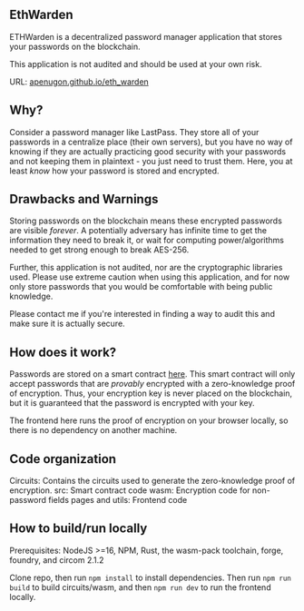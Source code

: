 ## EthWarden

ETHWarden is a decentralized password manager application that stores your passwords on the blockchain. 

This application is not audited and should be used at your own risk.

URL: [apenugon.github.io/eth_warden](https://apenugon.github.io/eth_warden)

## Why?

Consider a password manager like LastPass. They store all of your passwords in a centralize place (their own servers), but you have no way of knowing if they are actually practicing good security with your passwords and not keeping them in plaintext - you just need to trust them. Here, you at least *know* how your password is stored and encrypted. 

## Drawbacks and Warnings

Storing passwords on the blockchain means these encrypted passwords are visible *forever*. A potentially adversary has infinite time to get the information they need to break it, or wait for computing power/algorithms needed to get strong enough to break AES-256. 

Further, this application is not audited, nor are the cryptographic libraries used. Please use extreme caution when using this application, and for now only store passwords that you would be comfortable with being public knowledge.

Please contact me if you're interested in finding a way to audit this and make sure it is actually secure.

## How does it work?

Passwords are stored on a smart contract [here](https://polygonscan.com/address/0xBf30a0f337eF6a64Ae0e39F1596BBFeEC182e348). This smart contract will only accept passwords that are *provably* encrypted with a zero-knowledge proof of encryption. Thus, your encryption key is never placed on the blockchain, but it is guaranteed that the password is encrypted with your key.

The frontend here runs the proof of encryption on your browser locally, so there is no dependency on another machine.

## Code organization

Circuits: Contains the circuits used to generate the zero-knowledge proof of encryption. 
src: Smart contract code
wasm: Encryption code for non-password fields
pages and utils: Frontend code

## How to build/run locally

Prerequisites: NodeJS >=16, NPM, Rust, the wasm-pack toolchain, forge, foundry, and circom 2.1.2

Clone repo, then run `npm install` to install dependencies. Then run `npm run build` to build circuits/wasm, and then `npm run dev` to run the frontend locally.